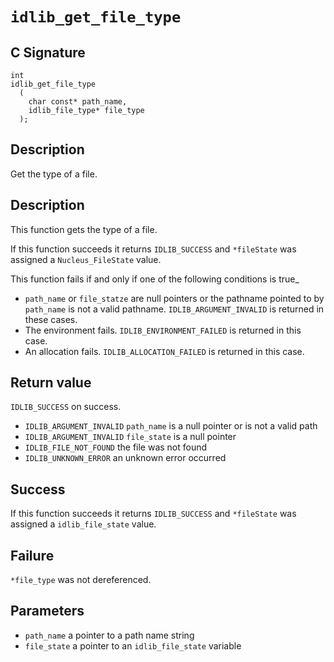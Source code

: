 # `idlib_get_file_type`

## C Signature
```
int
idlib_get_file_type
  (
    char const* path_name,
    idlib_file_type* file_type
  );
```

## Description
Get the type of a file.

## Description
This function gets the type of a file.

If this function succeeds it returns `IDLIB_SUCCESS` and `*fileState` was assigned a `Nucleus_FileState` value.

This function fails if and only if one of the following conditions is true_
- `path_name` or `file_statze` are null pointers or the pathname pointed to by `path_name` is not a valid pathname.
   `IDLIB_ARGUMENT_INVALID` is returned in these cases.
- The environment fails.
  `IDLIB_ENVIRONMENT_FAILED` is returned in this case.
- An allocation fails.
  `IDLIB_ALLOCATION_FAILED` is returned in this case.

## Return value
`IDLIB_SUCCESS` on success.
- `IDLIB_ARGUMENT_INVALID` `path_name` is a null pointer or is not a valid path
- `IDLIB_ARGUMENT_INVALID` `file_state` is a null pointer
- `IDLIB_FILE_NOT_FOUND` the file was not found
- `IDLIB_UNKNOWN_ERROR` an unknown error occurred

## Success
If this function succeeds it returns `IDLIB_SUCCESS` and `*fileState` was assigned a `idlib_file_state` value.

## Failure
`*file_type` was not dereferenced.

## Parameters
- `path_name` a pointer to a path name string
- `file_state` a pointer to an `idlib_file_state` variable
